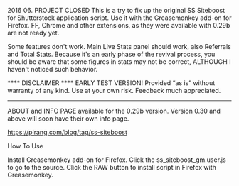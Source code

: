 2016 06. PROJECT CLOSED
This is a try to fix up the original SS Siteboost for Shutterstock application script.
Use it with the Greasemonkey add-on for Firefox.
FF, Chrome and other extensions, as they were available with 0.29b are not ready yet. 

Some features don't work. Main Live Stats panel should work, also Referrals and Total Stats. 
Because it's an early phase of the revival process, you should be aware that some figures in stats may not be correct, 
ALTHOUGH I haven't noticed such behavior.

**** DISCLAIMER ****
EARLY TEST VERSION!
Provided “as is” without warranty of any kind. 
Use at your own risk.
Feedback much appreciated.
********************

ABOUT and INFO PAGE available for the 0.29b version.
Version 0.30 and above will soon have their own info page. 

https://plrang.com/blog/tag/ss-siteboost

How To Use

Install Greasemonkey add-on for Firefox.
Click the ss_siteboost_gm.user.js to go to the source.
Click the RAW button to install script in Firefox with Greasemonkey.

